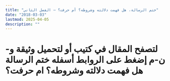 ```yaml
---
title: "ختم الرسالة، هل فهمت دلالته وشروطه؟ أم حرفت؟ – الفصل الثاني"
date: "2018-03-03"
lastmod: 2025-04-05
description: ""
---
```

# **لتصفح المقال في كتيب أو لتحميل وثيقة و-ن-م إضغط على الروابط أسفله** **ختم الرسالة هل فهمت دلالته وشروطه؟ ام حرفت؟**

###
